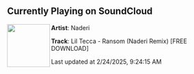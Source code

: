 ## Currently Playing on SoundCloud

[<img align="left" width="100" src="https://i1.sndcdn.com/artworks-000674631919-am1k38-t500x500.jpg">](https://soundcloud.com/edm-family-remixes/lil-tecca-ransom-naderi-remix-free-download)

**Artist**: Naderi 

**Track**: Lil Tecca - Ransom (Naderi Remix) [FREE DOWNLOAD]

Last updated at 2/24/2025, 9:24:15 AM
